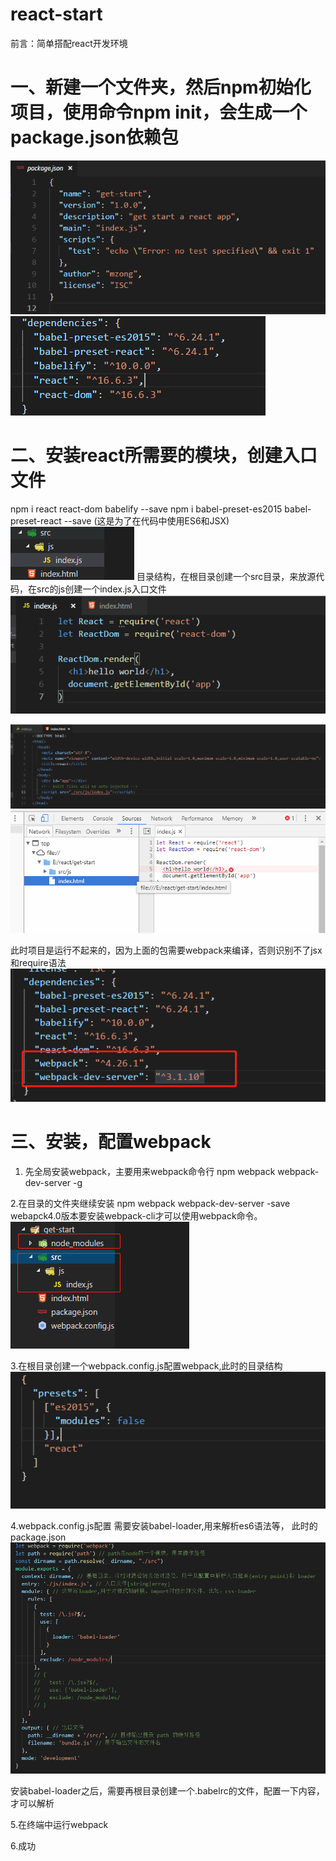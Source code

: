# react-start
前言：简单搭配react开发环境

# 一、新建一个文件夹，然后npm初始化项目，使用命令npm init，会生成一个package.json依赖包

![image](https://github.com/mzongx/react-start/blob/master/images/01.png)
![image](https://github.com/mzongx/react-start/blob/master/images/02.png)
# 二、安装react所需要的模块，创建入口文件
npm i react react-dom babelify --save
npm i babel-preset-es2015 babel-preset-react --save (这是为了在代码中使用ES6和JSX)
![image](https://github.com/mzongx/react-start/blob/master/images/03.png)
目录结构，在根目录创建一个src目录，来放源代码，在src的js创建一个index.js入口文件
![image](https://github.com/mzongx/react-start/blob/master/images/04.png)

![image](https://github.com/mzongx/react-start/blob/master/images/05.png)
![image](https://github.com/mzongx/react-start/blob/master/images/06.png)

此时项目是运行不起来的，因为上面的包需要webpack来编译，否则识别不了jsx和require语法
![image](https://github.com/mzongx/react-start/blob/master/images/07.png)

# 三、安装，配置webpack
1. 先全局安装webpack，主要用来webpack命令行
npm webpack webpack-dev-server -g

2.在目录的文件夹继续安装
npm webpack webpack-dev-server -save
webapck4.0版本要安装webpack-cli才可以使用webpack命令。
![image](https://github.com/mzongx/react-start/blob/master/images/08.png)

3.在根目录创建一个webpack.config.js配置webpack,此时的目录结构
![image](https://github.com/mzongx/react-start/blob/master/images/09.png)

4.webpack.config.js配置
需要安装babel-loader,用来解析es6语法等，
此时的package.json
![image](https://github.com/mzongx/react-start/blob/master/images/10.png)

安装babel-loader之后，需要再根目录创建一个.babelrc的文件，配置一下内容，才可以解析




5.在终端中运行webpack


6.成功


